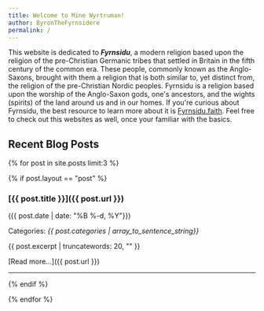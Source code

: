 ```yaml
---
title: Welcome to Mīne Wyrtruman!
author: ByronTheFyrnsidere
permalink: /
---
```


This website is dedicated to ***Fyrnsidu***, a modern religion based upon the religion of the
pre-Christian Germanic tribes that settled in Britain in the fifth century of the common era.
These people, commonly known as the Anglo-Saxons, brought with them a religion that is both
similar to, yet distinct from, the religion of the pre-Christian Nordic peoples. Fyrnsidu is a
religion based upon the worship of the Anglo-Saxon gods, one's ancestors, and the wights (spirits)
of the land around us and in our homes. If you're curious about Fyrnsidu, the best resource to
learn more about it is [Fyrnsidu.faith](https://Fyrnsidu.faith). Feel free to check out this
websites as well, once your familiar with the basics.

## Recent Blog Posts

{% for post in site.posts limit:3 %}

{% if post.layout == "post" %}

### [{{ post.title }}]({{ post.url }}) 

({{ post.date | date: "%B %-d, %Y"}}) 

Categories: *{{ post.categories | array_to_sentence_string}}*

{{ post.excerpt | truncatewords: 20, "" }}

[Read more...]({{ post.url }})

-----

{% endif %}

{% endfor %}
